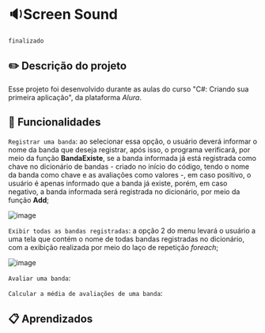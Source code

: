 # 🔉Screen Sound
`finalizado`

## ✏️ Descrição do projeto
Esse projeto foi desenvolvido durante as aulas do curso "C#: Criando sua primeira aplicação", da plataforma _Alura_.

## 🔨 Funcionalidades
`Registrar uma banda`: ao selecionar essa opção, o usuário deverá informar o nome da banda que deseja registrar, após isso, o programa verificará, por meio da função **BandaExiste**, se a banda informada já está registrada como chave no dicionário de bandas - criado no início do código, tendo o nome da banda como chave e as avaliações como valores -, em caso positivo, o usuário é apenas informado que a banda já existe, porém, em caso negativo, a banda informada será registrada no dicionário, por meio da função **Add**;

  ![image](https://github.com/Maria-Faria/ScreenSound/assets/114308727/6c185189-4c08-463c-adae-575535f37afb)

`Exibir todas as bandas registradas`: a opção 2 do menu levará o usuário a uma tela que contém o nome de todas bandas registradas no dicionário, com a exibição realizada por meio do laço de repetição _foreach_;
  
  ![image](https://github.com/Maria-Faria/ScreenSound/assets/114308727/5361a641-9052-4ed2-bcd1-13fee30a0802)

`Avaliar uma banda`: 

`Calcular a média de avaliações de uma banda`: 

## 📋 Aprendizados
